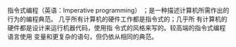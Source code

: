 指令式编程（英语：Imperative programming）
；是一种描述计算机所需作出的行为的编程典范。
几乎所有计算机的硬件工作都是指令式的；几乎所
有计算机的硬件都是设计来运行机器代码，使用指
令式的风格来写的。较高端的指令式编程语言使用
变量和更复杂的语句，但仍依从相同的典范。